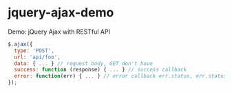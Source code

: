 # jquery-ajax-demo
Demo: jQuery Ajax with RESTful API

```javascript
$.ajax({
  type: 'POST',
  url: 'api/foo',
  data: { ... } // request body, GET don't have
  success: function (response) { ... } // success callback
  error: function(err) { ... } // error callback err.status, err.statusText
});
```
